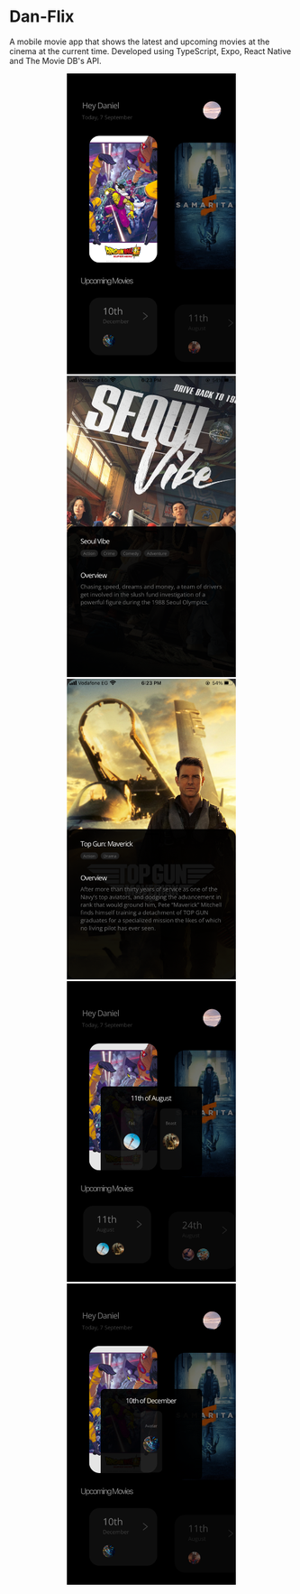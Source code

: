 # Dan-Flix
A mobile movie app that shows the latest and upcoming movies at the cinema at the current time. Developed using TypeScript, Expo, React Native and The Movie DB's API.

<p align="center">
  
<img src="https://github.com/danielashrafk/dan-flix/blob/main/assets/app-captures/Capture1.png" width="300" aspectratio=1>
<img src="https://github.com/danielashrafk/dan-flix/blob/main/assets/app-captures/Capture2.png" width="300" aspectratio=1>
<img src="https://github.com/danielashrafk/dan-flix/blob/main/assets/app-captures/Capture3.png" width="300" aspectratio=1>
<img src="https://github.com/danielashrafk/dan-flix/blob/main/assets/app-captures/Capture4.png" width="300" aspectratio=1>
<img src="https://github.com/danielashrafk/dan-flix/blob/main/assets/app-captures/Capture5.png" width="300" aspectratio=1>

</p>


